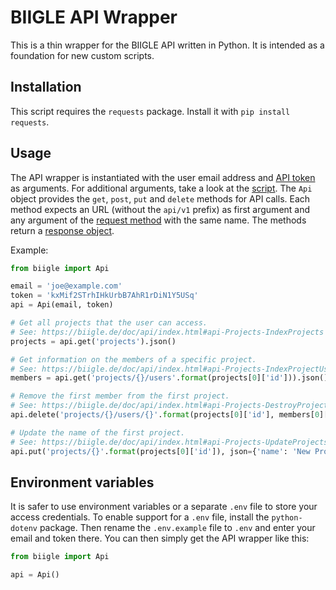 # BIIGLE API Wrapper

This is a thin wrapper for the BIIGLE API written in Python. It is intended as a foundation for new custom scripts.

## Installation

This script requires the `requests` package. Install it with `pip install requests`.

## Usage

The API wrapper is instantiated with the user email address and [API token](https://biigle.de/settings/tokens) as arguments. For additional arguments, take a look at the [script](biigle.py). The `Api` object provides the `get`, `post`, `put` and `delete` methods for API calls. Each method expects an URL (without the `api/v1` prefix) as first argument and any argument of the [request method](http://docs.python-requests.org/en/master/user/quickstart/#make-a-request) with the same name. The methods return a [response object](http://docs.python-requests.org/en/master/user/quickstart/#response-content).

Example:

```python
from biigle import Api

email = 'joe@example.com'
token = 'kxMif2STrhIHkUrbB7AhR1rDiN1Y5USq'
api = Api(email, token)

# Get all projects that the user can access.
# See: https://biigle.de/doc/api/index.html#api-Projects-IndexProjects
projects = api.get('projects').json()

# Get information on the members of a specific project.
# See: https://biigle.de/doc/api/index.html#api-Projects-IndexProjectUsers
members = api.get('projects/{}/users'.format(projects[0]['id'])).json()

# Remove the first member from the first project.
# See: https://biigle.de/doc/api/index.html#api-Projects-DestroyProjectUsers
api.delete('projects/{}/users/{}'.format(projects[0]['id'], members[0]['id']))

# Update the name of the first project.
# See: https://biigle.de/doc/api/index.html#api-Projects-UpdateProjects
api.put('projects/{}'.format(projects[0]['id']), json={'name': 'New Project Name'})
```

## Environment variables

It is safer to use environment variables or a separate `.env` file to store your access credentials. To enable support for a `.env` file, install the `python-dotenv` package. Then rename the `.env.example` file to `.env` and enter your email and token there. You can then simply get the API wrapper like this:

```python
from biigle import Api

api = Api()
```
